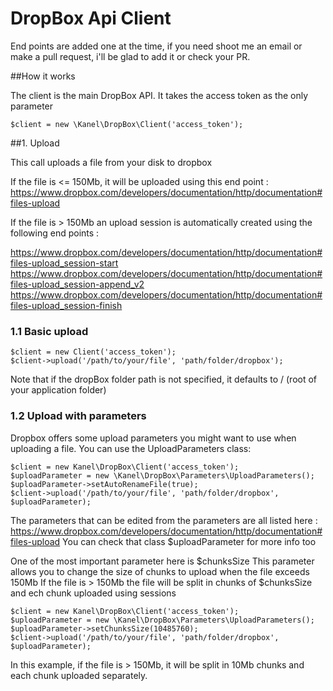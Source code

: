 # DropBox Api Client

End points are added one at the time, if you need shoot me an email or make a pull request, i'll be glad to add it or check your PR.

##How it works

The client is the main DropBox API. It takes the access token as the only parameter

```
$client = new \Kanel\DropBox\Client('access_token');
```

##1. Upload

This call uploads a file from your disk to dropbox

If the file is <= 150Mb, it will be uploaded using this end point : https://www.dropbox.com/developers/documentation/http/documentation#files-upload

If the file is > 150Mb an upload session is automatically created using the following end points :
   
https://www.dropbox.com/developers/documentation/http/documentation#files-upload_session-start
https://www.dropbox.com/developers/documentation/http/documentation#files-upload_session-append_v2
https://www.dropbox.com/developers/documentation/http/documentation#files-upload_session-finish

### 1.1 Basic upload

```
$client = new Client('access_token');
$client->upload('/path/to/your/file', 'path/folder/dropbox');
```

Note that if the dropBox folder path is not specified, it defaults to / (root of your application folder)

### 1.2 Upload with parameters

Dropbox offers some upload parameters you might want to use when uploading a file.
You can use the UploadParameters class:

 ```
 $client = new Kanel\DropBox\Client('access_token');
 $uploadParameter = new \Kanel\DropBox\Parameters\UploadParameters();
 $uploadParameter->setAutoRenameFile(true);
 $client->upload('/path/to/your/file', 'path/folder/dropbox', $uploadParameter);
 ```
 
The parameters that can be edited from the parameters are all listed here : https://www.dropbox.com/developers/documentation/http/documentation#files-upload
You can check that class $uploadParameter for more info too

One of the most important parameter here is $chunksSize
This parameter allows you to change the size of chunks to upload when the file exceeds 150Mb
If the file is > 150Mb the file will be split in chunks of $chunksSize and ech chunk uploaded using sessions

 ```
 $client = new Kanel\DropBox\Client('access_token');
 $uploadParameter = new \Kanel\DropBox\Parameters\UploadParameters();
 $uploadParameter->setChunksSize(10485760);
 $client->upload('/path/to/your/file', 'path/folder/dropbox', $uploadParameter);
 ```
 
 In this example, if the file is > 150Mb, it will be split in 10Mb chunks and each chunk uploaded separately.
 